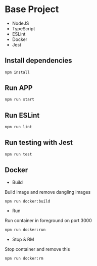 # Base Project

- NodeJS
- TypeScript
- ESLint
- Docker
- Jest

## Install dependencies

```sh
npm install
```

## Run APP

```sh
npm run start
```

## Run ESLint

```sh
npm run lint
```

## Run testing with Jest

```sh
npm run test
```

## Docker

- Build

Build image and remove dangling images

```sh
npm run docker:build
```

- Run

Run container in foreground on port 3000

```sh
npm run docker:run
```

- Stop & RM

Stop container and remove this

```sh
npm run docker:rm
```
